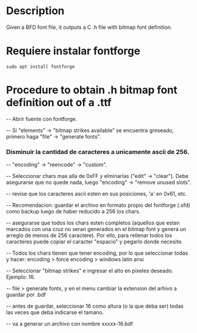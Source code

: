 # Description
Given a BFD font file, it outputs a C .h file with bitmap font definition.

# Requiere instalar fontforge

``sudo apt install fontforge``

# Procedure to obtain .h bitmap font definition out of a .ttf

-- Abrir fuente con fontforge.

-- Si "elements" -> "bitmap strikes available" se encuentra greseado, primero haga "file" -> "generate fonts".

### Disminuir la cantidad de caracteres a unicamente ascii de 256.

-- "encoding" -> "reencode" -> "custom".

-- Seleccionar chars mas alla de 0xFF y elminarlas ("edit" -> "clear"). Debe asegurarse que no quede nada, luego "encoding" -> "remove unused slots".

-- revise que los caracteres ascii esten en sus posiciones, 'a' en 0x61, etc.

-- Recomendacion: guardar el archivo en formato propio del fontforge (.sfd) como backup luego de haber reducido a 256 los chars.

-- asegurarse que todos los chars esten completos (aquellos que estan marcados con una cruz no seran generados en el bitmap font y genera un arreglo de menos de 256 caractere). Por ello, para rellenar todos los caracteres puede copiar el caracter "espacio" y pegarlo donde necesite.

-- Todos los chars tienen que tener encoding, por lo que seleccionar todas y hacer:
encoding > force encoding > windows latin ansi

-- Seleccionar "bitmap strikes" e ingresar el alto en pixeles deseado. Ejemplo: 16.

-- file > generate fonts, y en el menu cambiar la extension del arhivo a guardar por .bdf

-- antes de guardar, seleccionar 16 como altura (o la que deba ser) todas las veces que deba indicarse el tamano.

-- va a generar un archivo con nombre xxxxx-16.bdf